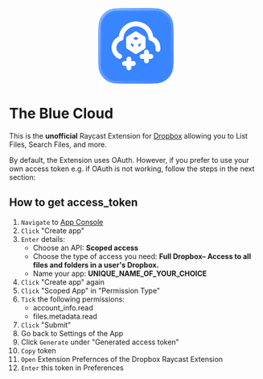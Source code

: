 <p align="center">
    <img src="./assets/the-blue-cloud.png" height="150" />
</p>

# The Blue Cloud

This is the **unofficial** Raycast Extension for [Dropbox](https://dropbox.com) allowing you to List Files, Search Files, and more.

By default, the Extension uses OAuth. However, if you prefer to use your own access token e.g. if OAuth is not working, follow the steps in the next section:

## How to get access_token

1. `Navigate` to [App Console](https://www.dropbox.com/developers/apps)
2. `Click` "Create app"
3. `Enter` details:
    - Choose an API: **Scoped access**
    - Choose the type of access you need: **Full Dropbox– Access to all files and folders in a user's Dropbox.**
    - Name your app: **UNIQUE_NAME_OF_YOUR_CHOICE**
4. `Click` "Create app" again
5. `Click` "Scoped App" in "Permission Type"
6. `Tick` the following permissions:
    - account_info.read
    - files.metadata.read
7. `Click` "Submit"
8. Go back to Settings of the App
9. Click `Generate` under "Generated access token"
10. `Copy` token
11. `Open` Extension Prefernces of the Dropbox Raycast Extension
12. `Enter` this token in Preferences